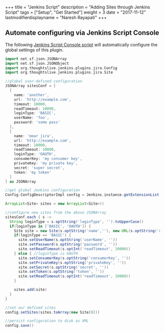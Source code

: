 +++
title = "Jenkins Script"
description = "Adding Sites through Jenkins Script"
tags = ["Setup", "Get Started"]
weight = 3
date = "2017-11-12"
lastmodifierdisplayname = "Naresh Rayapati"
+++

## Automate configuring via Jenkins Script Console

The following [Jenkins Script Console script](https://wiki.jenkins.io/display/JENKINS/Jenkins+Script+Console) will automatically configure the global settings of this plugin.

```groovy
import net.sf.json.JSONArray
import net.sf.json.JSONObject
import org.thoughtslive.jenkins.plugins.jira.Config
import org.thoughtslive.jenkins.plugins.jira.Site

//global user-defined configuration
JSONArray sitesConf = [
  [
    name: 'another',
    url: 'http://example.com',
    timeout: 10000,
    readTimeout: 10000,
    loginType: 'BASIC',
    userName: 'foo',
    password: 'some pass'
  ],
  [
    name: 'moar jira',
    url: 'http://example.com',
    timeout: 10000,
    readTimeout: 10000,
    loginType: 'OAUTH',
    consumerKey: 'my consumer key',
    privateKey: 'my private key',
    secret: 'super secret',
    token: 'my token'
  ]
] as JSONArray

//get global Jenkins configuration
Config.ConfigDescriptorImpl config = Jenkins.instance.getExtensionList(Config.ConfigDescriptorImpl.class)[0]

ArrayList<Site> sites = new ArrayList<Site>()

//configure new sites from the above JSONArray
sitesConf.each { s ->
  String loginType = s.optString('loginType', '').toUpperCase()
  if(loginType in ['BASIC', 'OAUTH']) {
    Site site = new Site(s.optString('name',''), new URL(s.optString('url', '')), s.optString('loginType', ''), s.optInt('timeout', 10000))
    if(loginType == 'BASIC') {
      site.setUserName(s.optString('userName', ''))
      site.setPassword(s.optString('password', ''))
      site.setReadTimeout(s.optInt('readTimeout', 10000))
    } else { //loginType is OAUTH
      site.setConsumerKey(s.optString('consumerKey', ''))
      site.setPrivateKey(s.optString('privateKey', ''))
      site.setSecret(s.optString('secret', ''))
      site.setToken(s.optString('token', ''))
      site.setReadTimeout(s.optInt('readTimeout', 10000))
    }

    sites.add(site)
  }
}

//set our defined sites
config.setSites(sites.toArray(new Site[0]))

//persist configuration to disk as XML
config.save()
```
